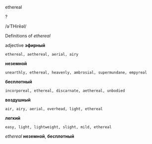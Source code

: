 ethereal

?

/əˈTHirēəl/

Definitions of _ethereal_

adjective
**эфирный**

    ethereal, aethereal, aerial, airy
**неземной**

    unearthly, ethereal, heavenly, ambrosial, supermundane, empyreal
**бесплотный**

    incorporeal, ethereal, discarnate, aethereal, unbodied
**воздушный**

    air, airy, aerial, overhead, light, ethereal
**легкий**

    easy, light, lightweight, slight, mild, ethereal

_ethereal_
**неземной**, **бесплотный**